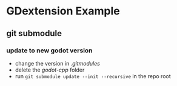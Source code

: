# GDextension Example
## git submodule
### update to new godot version
- change the version in *.gitmodules*
- delete the *godot-cpp* folder
- run `git submodule update --init --recursive` in the repo root